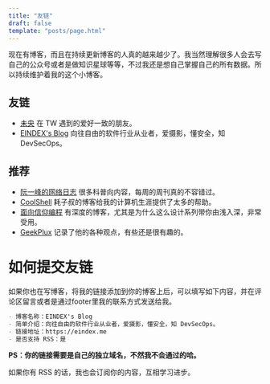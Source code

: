 ```yaml
---
title: "友链"
draft: false
template: "posts/page.html"
---
```


现在有博客，而且在持续更新博客的人真的越来越少了。我当然理解很多人会去写自己的公众号或者是做知识星球等等，不过我还是想自己掌握自己的所有数据。所以持续维护着我的这个小博客。

## 友链

- [未央](https://www.dao1314.com/) 在 TW 遇到的爱好一致的朋友。
- [EINDEX's Blog](https://eindex.me) 向往自由的软件行业从业者，爱摄影，懂安全，知 DevSecOps。

## 推荐

- [阮一峰的网络日志](https://www.ruanyifeng.com/blog/) 很多科普向内容，每周的周刊真的不容错过。
- [CoolShell](https://coolshell.cn/) 耗子叔的博客给我的计算机生涯提供了太多的帮助。
- [面向信仰编程](https://draveness.me/) 有深度的博客，尤其是为什么这么设计系列带你由浅入深，非常受用。
- [GeekPlux](https://geekplux.com/) 记录了他的各种观点，有些还是很有趣的。

# 如何提交友链


如果你也在写博客，将我的链接添加到你的博客上后，可以填写如下内容，并在评论区留言或者是通过footer里我的联系方式发送给我。

```markdown
- 博客名称：EINDEX's Blog
- 简单介绍：向往自由的软件行业从业者，爱摄影，懂安全，知 DevSecOps。
- 链接地址：https://eindex.me
- 是否支持 RSS：是
```

**PS：你的链接需要是自己的独立域名，不然我不会通过的哈。**

如果你有 RSS 的话，我也会订阅你的内容，互相学习进步。